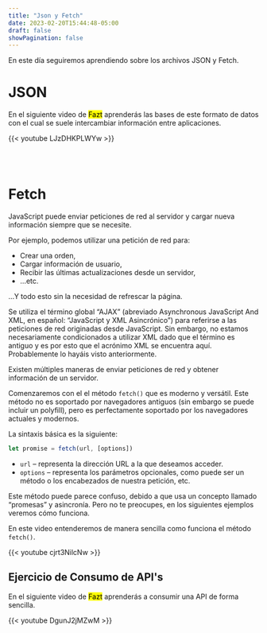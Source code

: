 ```yaml
---
title: "Json y Fetch"
date: 2023-02-20T15:44:48-05:00
draft: false
showPagination: false
---
```


En este día seguiremos aprendiendo sobre los archivos JSON y Fetch.

# JSON

En el siguiente video de <mark>Fazt</mark> aprenderás las bases de este formato de datos con el cual se suele intercambiar información entre aplicaciones.

{{< youtube LJzDHKPLWYw >}}

<br>
<br>

# Fetch

JavaScript puede enviar peticiones de red al servidor y cargar nueva información siempre que se necesite.

Por ejemplo, podemos utilizar una petición de red para:

- Crear una orden,
- Cargar información de usuario,
- Recibir las últimas actualizaciones desde un servidor,
- …etc.

…Y todo esto sin la necesidad de refrescar la página.

Se utiliza el término global “AJAX” (abreviado Asynchronous JavaScript And XML, en español: “JavaScript y XML Asincrónico”) para referirse a las peticiones de red originadas desde JavaScript. Sin embargo, no estamos necesariamente condicionados a utilizar XML dado que el término es antiguo y es por esto que el acrónimo XML se encuentra aquí. Probablemente lo hayáis visto anteriormente.

Existen múltiples maneras de enviar peticiones de red y obtener información de un servidor.

Comenzaremos con el el método `fetch()` que es moderno y versátil. Este método no es soportado por navegadores antiguos (sin embargo se puede incluir un polyfill), pero es perfectamente soportado por los navegadores actuales y modernos.

La sintaxis básica es la siguiente:

```js
let promise = fetch(url, [options])
```

- `url` – representa la dirección URL a la que deseamos acceder.
- `options` – representa los parámetros opcionales, como puede ser un método o los encabezados de nuestra petición, etc.

Este método puede parece confuso, debido a que usa un concepto llamado “promesas” y asincronía. Pero no te preocupes, en los siguientes ejemplos veremos cómo funciona.

En este video entenderemos de manera sencilla como funciona el método `fetch()`.

{{< youtube cjrt3NilcNw >}}

## Ejercicio de Consumo de API's

En el siguiente video de <mark>Fazt</mark> aprenderás a consumir una API de forma sencilla.

{{< youtube DgunJ2jMZwM >}}